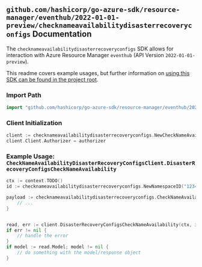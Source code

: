 
## `github.com/hashicorp/go-azure-sdk/resource-manager/eventhub/2022-01-01-preview/checknameavailabilitydisasterrecoveryconfigs` Documentation

The `checknameavailabilitydisasterrecoveryconfigs` SDK allows for interaction with Azure Resource Manager `eventhub` (API Version `2022-01-01-preview`).

This readme covers example usages, but further information on [using this SDK can be found in the project root](https://github.com/hashicorp/go-azure-sdk/tree/main/docs).

### Import Path

```go
import "github.com/hashicorp/go-azure-sdk/resource-manager/eventhub/2022-01-01-preview/checknameavailabilitydisasterrecoveryconfigs"
```


### Client Initialization

```go
client := checknameavailabilitydisasterrecoveryconfigs.NewCheckNameAvailabilityDisasterRecoveryConfigsClientWithBaseURI("https://management.azure.com")
client.Client.Authorizer = authorizer
```


### Example Usage: `CheckNameAvailabilityDisasterRecoveryConfigsClient.DisasterRecoveryConfigsCheckNameAvailability`

```go
ctx := context.TODO()
id := checknameavailabilitydisasterrecoveryconfigs.NewNamespaceID("12345678-1234-9876-4563-123456789012", "example-resource-group", "namespaceName")

payload := checknameavailabilitydisasterrecoveryconfigs.CheckNameAvailabilityParameter{
	// ...
}


read, err := client.DisasterRecoveryConfigsCheckNameAvailability(ctx, id, payload)
if err != nil {
	// handle the error
}
if model := read.Model; model != nil {
	// do something with the model/response object
}
```
